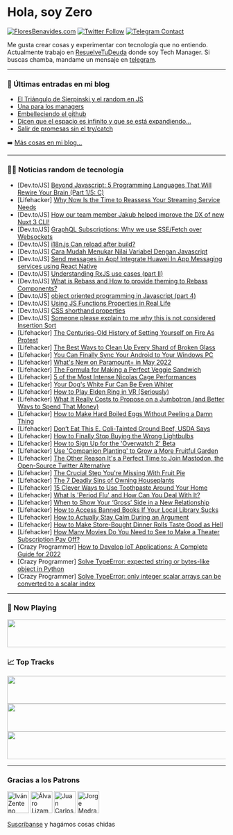 # Hola, soy Zero

[![FloresBenavides.com](https://img.shields.io/website?down_message=oops&label=MiBlog&style=for-the-badge&up_message=online&url=https%3A%2F%2Ffloresbenavides.com)](https://floresbenavides.com) [![Twitter Follow](https://img.shields.io/twitter/follow/ZeroDragon?color=%231DA1F2&label=Follow&logo=twitter&logoColor=ffffff&style=for-the-badge)](https://twitter.com/zerodragon) [![Telegram Contact](https://img.shields.io/badge/escr%C3%ADbeme-ZeroDragon-%2326A5E4?style=for-the-badge&logo=telegram)](https://t.me/zerodragon)

Me gusta crear cosas y experimentar con tecnología que no entiendo.
Actualmente trabajo en [ResuelveTuDeuda](http://github.com/resuelve) donde soy Tech Manager.
Si buscas chamba, mandame un mensaje en [telegram](https://t.me/zerodragon).

---

### 📕 Últimas entradas en mi blog
<!-- BLOG-POST-LIST:START -->
- [El Triángulo de Sierpinski y el random en JS](https://floresbenavides.com/el-triangulo-de-sierpinski-y-el-random-en-js/)
- [Una para los managers](https://floresbenavides.com/una-para-los-managers/)
- [Embelleciendo el github](https://floresbenavides.com/embelleciendo-el-github/)
- [Dicen que el espacio es infinito y que se está expandiendo…](https://floresbenavides.com/dicen-que-el-espacio-es-infinito-y-que-se-esta-expandiendo/)
- [Salir de promesas sin el try/catch](https://floresbenavides.com/salir-de-promesas-sin-el-try-catch/)
<!-- BLOG-POST-LIST:END -->

➡️ [Más cosas en mi blog...](https://floresbenavides.com)

---

### 👨‍💻 Noticias random de tecnología
<!-- TECH-POSTS:START -->
- [Dev.to/JS] [Beyond Javascript: 5 Programming Languages That Will Rewire Your Brain &lpar;Part 1/5: C&rpar;](https://dev.to/wesen/beyond-javascript-5-programming-languages-that-will-rewire-your-brain-part-15-c-2296)
- [Lifehacker] [Why Now Is the Time to Reassess Your Streaming Service Needs](https://lifehacker.com/why-now-is-the-time-to-reassess-your-streaming-service-1848844490)
- [Dev.to/JS] [How our team member Jakub helped improve the DX of new Nuxt 3 CLI!](https://dev.to/vue-storefront/how-our-team-member-jakub-helped-improve-the-dx-of-new-nuxt-3-cli-1efo)
- [Dev.to/JS] [GraphQL Subscriptions: Why we use SSE/Fetch over Websockets](https://dev.to/wundergraph/graphql-subscriptions-why-we-use-ssefetch-over-websockets-4h3i)
- [Dev.to/JS] [i18n.js Can reload after build?](https://dev.to/michael01055978/i18njs-can-reload-after-build-3lg9)
- [Dev.to/JS] [Cara Mudah Menukar Nilai Variabel Dengan Javascript](https://dev.to/arisca_abdullah/cara-mudah-menukar-nilai-variabel-dengan-javascript-4on3)
- [Dev.to/JS] [Send messages in App! Integrate Huawei In App Messaging services using React Native](https://dev.to/hmscommunity/send-messages-in-app-integrate-huawei-in-app-messaging-services-using-react-native-2po)
- [Dev.to/JS] [Understanding RxJS use cases &lpar;part II&rpar;](https://dev.to/this-is-learning/understanding-rxjs-use-cases-part-ii-51ll)
- [Dev.to/JS] [What is Rebass and How to provide theming to Rebass Components?](https://dev.to/hiteshtech/what-is-rebass-and-how-to-provide-theming-to-rebass-components-1h1j)
- [Dev.to/JS] [object oriented programming in Javascript &lpar;part 4&rpar;](https://dev.to/hacker4world/object-oriented-programming-in-javascript-part-4-2noi)
- [Dev.to/JS] [Using JS Functions Properties in Real Life](https://dev.to/clickpesa/using-js-functions-properties-in-real-life-lcg)
- [Dev.to/JS] [CSS shorthand properties](https://dev.to/ganeshpatil386386/css-shorthand-properties-2ca0)
- [Dev.to/JS] [Someone please explain to me why this is not considered Insertion Sort](https://dev.to/henryong92/someone-please-explain-to-me-why-this-is-not-considered-insertion-sort-490a)
- [Lifehacker] [The Centuries-Old History of Setting Yourself on Fire As Protest](https://lifehacker.com/the-centuries-old-history-of-setting-yourself-on-fire-a-1848844827)
- [Lifehacker] [The Best Ways to Clean Up Every Shard of Broken Glass](https://lifehacker.com/the-best-ways-to-clean-up-broken-glass-1848844475)
- [Lifehacker] [You Can Finally Sync Your Android to Your Windows PC](https://lifehacker.com/you-can-finally-sync-your-android-to-your-windows-pc-1848805207)
- [Lifehacker] [What&#39;s New on Paramount+ in May 2022](https://lifehacker.com/whats-new-on-paramount-in-may-2022-1848843976)
- [Lifehacker] [The Formula for Making a Perfect Veggie Sandwich](https://lifehacker.com/the-formula-for-making-a-perfect-veggie-sandwich-1848843734)
- [Lifehacker] [5 of the Most Intense Nicolas Cage Performances](https://lifehacker.com/5-of-the-most-intense-nicolas-cage-performances-1848843193)
- [Lifehacker] [Your Dog&#39;s White Fur Can Be Even Whiter](https://lifehacker.com/your-dogs-white-fur-can-be-even-whiter-1848842959)
- [Lifehacker] [How to Play Elden Ring in VR &lpar;Seriously&rpar;](https://lifehacker.com/how-to-play-elden-ring-in-vr-seriously-1848842785)
- [Lifehacker] [What It Really Costs to Propose on a Jumbotron &lpar;and Better Ways to Spend That Money&rpar;](https://lifehacker.com/what-it-really-costs-to-propose-on-a-jumbotron-and-bet-1848842775)
- [Lifehacker] [How to Make Hard Boiled Eggs Without Peeling a Damn Thing](https://lifehacker.com/how-to-make-hard-boiled-eggs-without-peeling-a-damn-thi-1848839332)
- [Lifehacker] [Don’t Eat This E. Coli-Tainted Ground Beef, USDA Says](https://lifehacker.com/don-t-eat-this-e-coli-tainted-ground-beef-usda-says-1848842076)
- [Lifehacker] [How to Finally Stop Buying the Wrong Lightbulbs](https://lifehacker.com/how-to-finally-stop-buying-the-wrong-lightbulbs-1848842555)
- [Lifehacker] [How to Sign Up for the &#39;Overwatch 2&#39; Beta](https://lifehacker.com/how-to-sign-up-for-the-overwatch-2-beta-1848842005)
- [Lifehacker] [Use &#39;Companion Planting&#39; to Grow a More Fruitful Garden](https://lifehacker.com/use-companion-planting-to-grow-a-more-fruitful-garden-1848840806)
- [Lifehacker] [The Other Reason It&#39;s a Perfect Time to Join Mastodon, the Open-Source Twitter Alternative](https://lifehacker.com/the-other-reason-its-a-perfect-time-to-join-mastodon-t-1848839524)
- [Lifehacker] [The Crucial Step You&#39;re Missing With Fruit Pie](https://lifehacker.com/the-crucial-step-youre-missing-with-fruit-pie-1848837672)
- [Lifehacker] [The 7 Deadly Sins of Owning Houseplants](https://lifehacker.com/the-7-deadly-sins-of-owning-houseplants-1848838483)
- [Lifehacker] [15 Clever Ways to Use Toothpaste Around Your Home](https://lifehacker.com/15-clever-ways-to-use-toothpaste-around-your-home-1848836915)
- [Lifehacker] [What Is &#39;Period Flu&#39; and How Can You Deal With It?](https://lifehacker.com/what-is-period-flu-and-how-can-you-deal-with-it-1848839422)
- [Lifehacker] [When to Show Your ‘Gross’ Side in a New Relationship](https://lifehacker.com/when-to-show-your-gross-side-in-a-new-relationship-1848839196)
- [Lifehacker] [How to Access Banned Books If Your Local Library Sucks](https://lifehacker.com/how-to-access-banned-books-if-your-local-library-sucks-1848838280)
- [Lifehacker] [How to Actually Stay Calm During an Argument](https://lifehacker.com/how-to-actually-stay-calm-during-an-argument-1848838046)
- [Lifehacker] [How to Make Store-Bought Dinner Rolls Taste Good as Hell](https://lifehacker.com/how-to-make-store-bought-dinner-rolls-taste-good-as-hel-1848837828)
- [Lifehacker] [How Many Movies Do You Need to See to Make a Theater Subscription Pay Off?](https://lifehacker.com/how-many-movies-do-you-need-to-see-to-make-a-theater-su-1848837747)
- [Crazy Programmer] [How to Develop IoT Applications: A Complete Guide for 2022](https://www.thecrazyprogrammer.com/2022/04/how-to-develop-iot-applications.html)
- [Crazy Programmer] [Solve TypeError: expected string or bytes-like object in Python](https://www.thecrazyprogrammer.com/2022/04/expected-string-or-bytes-like-object.html)
- [Crazy Programmer] [Solve TypeError: only integer scalar arrays can be converted to a scalar index](https://www.thecrazyprogrammer.com/2022/04/only-integer-scalar-arrays-can-be-converted-to-a-scalar-index.html)<!-- TECH-POSTS:END -->

---

### 🎵 Now Playing
<a href="https://spotify-now-playing-dun.vercel.app/now-playing?open"><img src="https://spotify-now-playing-dun.vercel.app/now-playing" width="540" height="64"></a>

### 📈 Top Tracks
<a href="https://spotify-now-playing-dun.vercel.app/top-tracks?i=1&open"><img src="https://spotify-now-playing-dun.vercel.app/top-tracks?i=1" width="540" height="64"></a>
<a href="https://spotify-now-playing-dun.vercel.app/top-tracks?i=2&open"><img src="https://spotify-now-playing-dun.vercel.app/top-tracks?i=2" width="540" height="64"></a>
<a href="https://spotify-now-playing-dun.vercel.app/top-tracks?i=3&open"><img src="https://spotify-now-playing-dun.vercel.app/top-tracks?i=3" width="540" height="64"></a>

---

### Gracias a los Patrons
[<img src="https://avatars.githubusercontent.com/u/243380?v=4" alt="Iván Zenteno" width="50px">](https://github.com/k001) [<img src="https://avatars.githubusercontent.com/u/19955639?v=4" alt="Álvaro Lizama" width="50px">](https://github.com/alvarolizama) [<img src="https://avatars.githubusercontent.com/u/2718753?v=4" alt="Juan Carlos Ruiz" width="50px">](https://github.com/JuanCrg90) [<img src="https://avatars.githubusercontent.com/u/37025?v=4" alt="Jorge Medrano" width="50px">](https://github.com/h1pp1e) 

[Suscríbanse](https://www.patreon.com/zerodragon) y hagámos cosas chidas
